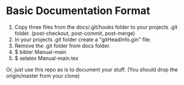# Basic Documentation Format

1. Copy three files from the docs/.git/hooks folder to your projects
   .git folder. (post-checkout, post-commit, post-merge)
2. In your projects .git folder create a "gitHeadInfo.gin" file.
3. Remove the .git folder from docs folder.
4. $ bibler Manual-main
5. $ xelatex Manual-main.tex

Or, just use this repo as is to document your stuff. (You should drop the origin/master from your clone)